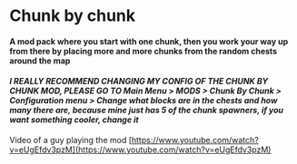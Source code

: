 # Chunk by chunk
#### A mod pack where you start with one chunk, then you work your way up from there by placing more and more chunks from the random chests around the map

#### ***I REALLY RECOMMEND CHANGING MY CONFIG OF THE CHUNK BY CHUNK MOD, PLEASE GO TO Main Menu > MODS > Chunk By Chunk > Configuration menu > Change what blocks are in the chests and how many there are, because mine just has 5 of the chunk spawners, if you want something cooler, change it***

Video of a guy playing the mod [https://www.youtube.com/watch?v=eUgEfdv3pzM](https://www.youtube.com/watch?v=eUgEfdv3pzM)
